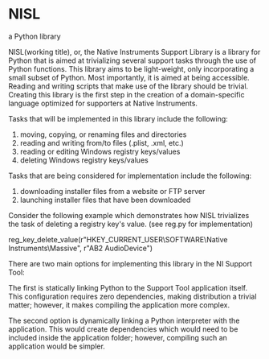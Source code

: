 NISL
====

a Python library

NISL(working title), or, the Native Instruments Support Library is a library for Python that is aimed at trivializing several
support tasks through the use of Python functions. This library aims to be light-weight, only incorporating a small
subset of Python. Most importantly, it is aimed at being accessible. Reading and writing scripts that make use of
the library should be trivial. Creating this library is the first step in the creation of a domain-specific
language optimized for supporters at Native Instruments.


Tasks that will be implemented in this library include the following:

1. moving, copying, or renaming files and directories
2. reading and writing from/to files (.plist, .xml, etc.)
3. reading or editing Windows registry keys/values
4. deleting Windows registry keys/values


Tasks that are being considered for implementation include the following:

1. downloading installer files from a website or FTP server
2. launching installer files that have been downloaded



Consider the following example which demonstrates how NISL trivializes the task of deleting a registry key's value.
(see reg.py for implementation)

reg_key_delete_value(r"HKEY_CURRENT_USER\SOFTWARE\Native Instruments\Massive", r"AB2 AudioDevice")


There are two main options for implementing this library in the NI Support Tool: 

The first is statically linking Python to the Support Tool application itself. This configuration requires zero 
dependencies, making distribution a trivial matter; however, it makes compiling the application more complex.

The second option is dynamically linking a Python interpreter with the application. This would create
dependencies which would need to be included inside the application folder; however, compiling such an application
would be simpler.

